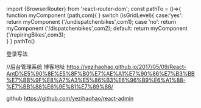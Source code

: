 import {BrowserRouter} from 'react-router-dom';
const pathTo = ()=>{
    function myComponent (path,com){
        <Route path = {pathTo} component = {com}>
    }
    switch (isGridLevel){
        case:'yes':
            return myComponent ('/undispatchenbikes',com1);
        case 'no':
            return myComponent ('/dispatchenbikes',com2);
        default:
            return myComponent ('/repiringBikes',com3);    
    }
}
<BrowserRouter>
    pathTo()
</BrowserRouter>


登录写法

//后台管理系统
博客地址
https://yezihaohao.github.io/2017/05/09/React-AntD%E5%90%8E%E5%8F%B0%E7%AE%A1%E7%90%86%E7%B3%BB%E7%BB%9F%E8%A7%A3%E5%86%B3%E6%96%B9%E6%A1%88-%E7%BB%88%E6%9E%81%E7%89%88/

github
https://github.com/yezihaohao/react-admin